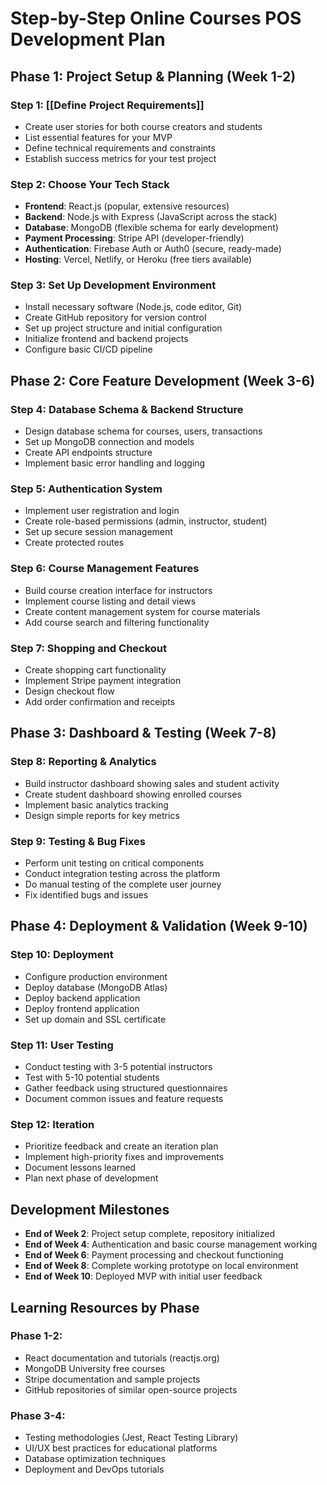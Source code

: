 # Step-by-Step Online Courses POS Development Plan

## Phase 1: Project Setup & Planning (Week 1-2)

### Step 1: [[Define Project Requirements]]

- Create user stories for both course creators and students
- List essential features for your MVP
- Define technical requirements and constraints
- Establish success metrics for your test project

### Step 2: Choose Your Tech Stack

- **Frontend**: React.js (popular, extensive resources)
- **Backend**: Node.js with Express (JavaScript across the stack)
- **Database**: MongoDB (flexible schema for early development)
- **Payment Processing**: Stripe API (developer-friendly)
- **Authentication**: Firebase Auth or Auth0 (secure, ready-made)
- **Hosting**: Vercel, Netlify, or Heroku (free tiers available)

### Step 3: Set Up Development Environment

- Install necessary software (Node.js, code editor, Git)
- Create GitHub repository for version control
- Set up project structure and initial configuration
- Initialize frontend and backend projects
- Configure basic CI/CD pipeline

## Phase 2: Core Feature Development (Week 3-6)

### Step 4: Database Schema & Backend Structure

- Design database schema for courses, users, transactions
- Set up MongoDB connection and models
- Create API endpoints structure
- Implement basic error handling and logging

### Step 5: Authentication System

- Implement user registration and login
- Create role-based permissions (admin, instructor, student)
- Set up secure session management
- Create protected routes

### Step 6: Course Management Features

- Build course creation interface for instructors
- Implement course listing and detail views
- Create content management system for course materials
- Add course search and filtering functionality

### Step 7: Shopping and Checkout

- Create shopping cart functionality
- Implement Stripe payment integration
- Design checkout flow
- Add order confirmation and receipts

## Phase 3: Dashboard & Testing (Week 7-8)

### Step 8: Reporting & Analytics

- Build instructor dashboard showing sales and student activity
- Create student dashboard showing enrolled courses
- Implement basic analytics tracking
- Design simple reports for key metrics

### Step 9: Testing & Bug Fixes

- Perform unit testing on critical components
- Conduct integration testing across the platform
- Do manual testing of the complete user journey
- Fix identified bugs and issues

## Phase 4: Deployment & Validation (Week 9-10)

### Step 10: Deployment

- Configure production environment
- Deploy database (MongoDB Atlas)
- Deploy backend application
- Deploy frontend application
- Set up domain and SSL certificate

### Step 11: User Testing

- Conduct testing with 3-5 potential instructors
- Test with 5-10 potential students
- Gather feedback using structured questionnaires
- Document common issues and feature requests

### Step 12: Iteration

- Prioritize feedback and create an iteration plan
- Implement high-priority fixes and improvements
- Document lessons learned
- Plan next phase of development

## Development Milestones

- **End of Week 2**: Project setup complete, repository initialized
- **End of Week 4**: Authentication and basic course management working
- **End of Week 6**: Payment processing and checkout functioning
- **End of Week 8**: Complete working prototype on local environment
- **End of Week 10**: Deployed MVP with initial user feedback

## Learning Resources by Phase

### Phase 1-2:

- React documentation and tutorials (reactjs.org)
- MongoDB University free courses
- Stripe documentation and sample projects
- GitHub repositories of similar open-source projects

### Phase 3-4:

- Testing methodologies (Jest, React Testing Library)
- UI/UX best practices for educational platforms
- Database optimization techniques
- Deployment and DevOps tutorials